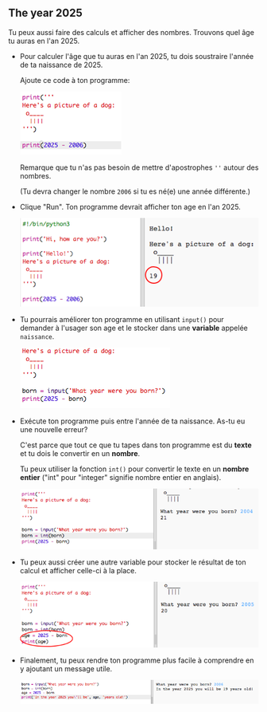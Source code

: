 ## The year 2025

Tu peux aussi faire des calculs et afficher des nombres. Trouvons quel âge tu auras en l'an 2025.

+ Pour calculer l'âge que tu auras en l'an 2025, tu dois soustraire l'année de ta naissance de 2025.

    Ajoute ce code à ton programme:

    ![screenshot](images/me-calc.png)

    Remarque que tu n'as pas besoin de mettre d'apostrophes `''` autour des nombres.

    (Tu devra changer le nombre `2006` si tu es né(e) une année différente.)

+ Clique "Run". Ton programme devrait afficher ton age en l'an 2025.

    ![screenshot](images/me-calc-run.png)

+ Tu pourrais améliorer ton programme en utilisant `input()` pour demander à l'usager son age et le stocker dans une __variable__ appelée `naissance`.

    ![screenshot](images/me-input.png)

+ Exécute ton programme puis entre l'année de ta naissance. As-tu eu une nouvelle erreur?

    C'est parce que tout ce que tu tapes dans ton programme est du __texte__ et tu dois le convertir en un __nombre__.

    Tu peux utiliser la fonction `int()` pour convertir le texte en un __nombre entier__ ("int" pour "integer" signifie nombre entier en anglais).

    ![screenshot](images/me-input-test.png)

+ Tu peux aussi créer une autre variable pour stocker le résultat de ton calcul et afficher celle-ci à la place.

    ![screenshot](images/me-result-variable.png)

+ Finalement, tu peux rendre ton programme plus facile à comprendre en y ajoutant un message utile.

    ![screenshot](images/me-message.png)